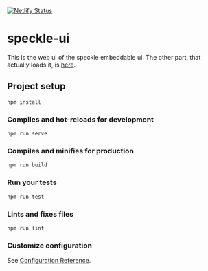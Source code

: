 [![Netlify Status](https://api.netlify.com/api/v1/badges/e4824a5c-a6df-4670-b242-4873d26901ba/deploy-status)](https://app.netlify.com/sites/distracted-jones-770c28/deploys)

# speckle-ui

This is the web ui of the speckle embeddable ui. The other part, that actually loads it, is [here](https://github.com/speckleworks/SpeckleUi).


## Project setup
```
npm install
```

### Compiles and hot-reloads for development
```
npm run serve
```

### Compiles and minifies for production
```
npm run build
```

### Run your tests
```
npm run test
```

### Lints and fixes files
```
npm run lint
```

### Customize configuration
See [Configuration Reference](https://cli.vuejs.org/config/).
